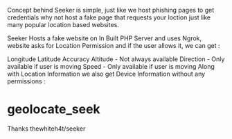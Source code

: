 Concept behind Seeker is simple, just like we host phishing pages to get credentials why not host a fake page that requests your loction just like many popular location based websites.

Seeker Hosts a fake website on In Built PHP Server and uses Ngrok, website asks for Location Permission and if the user allows it, we can get :

Longitude
Latitude
Accuracy
Altitude - Not always available
Direction - Only available if user is moving
Speed - Only available if user is moving
Along with Location Information we also get Device Information without any permissions :

# geolocate_seek

Thanks thewhiteh4t/seeker
